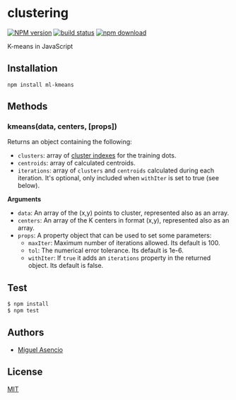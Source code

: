 # clustering

  [![NPM version][npm-image]][npm-url]
  [![build status][travis-image]][travis-url]
  [![npm download][download-image]][download-url]

K-means in JavaScript

## Installation

`npm install ml-kmeans`

## Methods
### kmeans(data, centers, [props])
Returns an object containing the following:

* `clusters`: array of [cluster indexes](https://en.wikipedia.org/wiki/K-means_clustering) for the training dots.
* `centroids`: array of calculated centroids.
* `iterations`: array of `clusters` and `centroids` calculated during each iteration. It's optional, only included when `withIter` is set to true (see below).

__Arguments__
* `data`: An array of the (x,y) points to cluster, represented also as an array.
* `centers`: An array of the K centers in format (x,y), represented also as an array.
* `props`: A property object that can be used to set some parameters:
   * `maxIter`: Maximum number of iterations allowed. Its default is 100.
   * `tol`: The numerical error tolerance. Its default is 1e-6.
   * `withIter`: If `true` it adds an `iterations` property in the returned object. Its default is false.

## Test

```js
$ npm install
$ npm test
```

## Authors

  - [Miguel Asencio](https://github.com/maasencioh)

## License

  [MIT](./LICENSE)

[npm-image]: https://img.shields.io/npm/v/ml-kmeans.svg?style=flat-square
[npm-url]: https://npmjs.org/package/ml-kmeans
[travis-image]: https://img.shields.io/travis/mljs/kmeans/master.svg?style=flat-square
[travis-url]: https://travis-ci.org/mljs/kmeans
[download-image]: https://img.shields.io/npm/dm/ml-kmeans.svg?style=flat-square
[download-url]: https://npmjs.org/package/ml-kmeans
